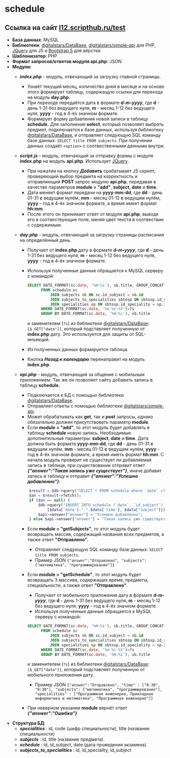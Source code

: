 # schedule
## Ссылка на сайт [l12.scripthub.ru/test](https://l12.scripthub.ru/test/index.php)
* **База данных**: MySQL
* **Библиотеки**: [digitalstars/DataBase](https://github.com/digitalstars/DataBase), [digitalstars/simple-api](https://github.com/digitalstars/simple-api) для PHP, [JQuery](https://jquery.com) для JS и [Bootstrap 5](https://bootstrap5.ru) для вёрстки
* **Шаблонизатор**: PHP
* **Формат запросов/ответов модуля api.php**: JSON
* **Модули:**
  * ***index.php*** - модуль, отвечающий за загрузку главной страницы.
    * Узнаёт текущий месяц, количество дней в месяце и на основе этого формирует таблицу, содержащую ссылки для перехода на модуль **day.php**.
    * При переходе передаётся дата в формате ***d-m-yyyy***, где **d** - день 1-31 без ведущего нуля, **m** - месяц 1-12 без ведущего нуля, **yyyy** - год в 4-ёх значном формате.
    * Формирует форму добавления новой записи в таблицу **schedule.** Для заполнения **select**, который позволяет выбрать предмет, подключается к базе данных, используя библиотеку [digitalstars/DataBase](https://github.com/digitalstars/DataBase), и отправляет следующую SQL команду базе данных: `SELECT title FROM subjects`. При получении данных создаёт `<option>` с соотвественными данными внутри.
  
  
  * ***script.js*** - модуль, отвечающий за отправку формы с модуля **index.php** на модуль **api.php**. Использует [JQuery](https://jquery.com).
    * При нажатии на кнопку ***Добавить*** срабатывает JS скрипт, проверяющий выбор предмета на корректность и отправляющий **POST** запрос модулю **api.php**, передавая в качестве параметров **module = "add"**, **subject**, **date** и **time**.
    * Дата меняет формат передачи на **yyyy-mm-dd**, где **dd** - день 01-31 **с** ведущим нулём, **mm** - месяц 01-12 **с** ведущим нулём, **yyyy** - год в 4-ёх значном формате, а время имеет формат **hh:mm**.
    * После этого он принимает ответ от модуля **api.php**, выводя его в соотвествующие поле, меняя цвет текста в соотвествии с содержимым.
    
    
  * ***day.php*** - модуль, отвечающий за загрузку страницы расписания на определённый день.
    * Получает от **index.php** дату в формате ***d-m-yyyy***, где **d** - день 1-31 без ведущего нуля, **m** - месяц 1-12 без ведущего нуля, **yyyy** - год в 4-ёх значном формате.
    * Используя полученные данные обращается к MySQL серверу с командой:
      ```sql
      SELECT DATE_FORMAT(sc.date, '%H:%i'), sb.title, GROUP_CONCAT(sp.title) 
            FROM schedule sc 
                JOIN subjects sb ON sc.id_subject = sb.id
                JOIN subjects_to_specialities sbtosp ON sbtosp.id_subject = sb.id
                JOIN specialities sp ON sbtosp.id_speciality = sp.id
            WHERE DATE_FORMAT(sc.date, '%e-%c-%Y')=?s
            GROUP BY DATE_FORMAT(sc.date, '%H:%i'), sb.title
      ``` 
      и заменителем (`?s`) из библиотеки [digitalstars/DataBase](https://github.com/digitalstars/DataBase): `[$_GET["date"]]`, который подставляет полученную от **index.php** дату. Это используется для защиты от SQL-инъекций. 
    
    * Из полученных данных формируется таблица.
    * Кнопка ***Назад к календарю*** перенаправит на модуль **index.php**.
    
    
  * ***api.php*** - модуль, отвечающий за общение с мобильным приложением. Так же он позволяет сайту добавить запись в таблицу **schedule.**
    * Подключается к БД с помощью библиотеки [digitalstars/DataBase](https://github.com/digitalstars/DataBase).
    * Отправляет ответы с помощью библиотеки [digitalstars/simple-api](https://github.com/digitalstars/simple-api).
    * Может обрабатывать как **get**, так и **post** запросы, однако обязательно должен присутствовать параметр **module**.
    * Если **module = "add"**, то этот модуль будет добавлять в таблицу **schedule** новую запись. Необходимые дополнительные параметры: **subject**, **date** и **time**. Дата должна быть формата **yyyy-mm-dd**, где **dd** - день 01-31 **с** ведущим нулём, **mm** - месяц 01-12 **с** ведущим нулём, **yyyy** - год в 4-ёх значном формате, а время иметь формат **hh:mm**.
    С начала модуль проверит не существует ли добавляемая запись в таблице, при существовании отправит ответ ***{"answer":"Такая запись уже существует"}***, иначе добавит запись в таблицу и отправит ***{"answer":"Успешно добавленно"}***:
    ```php
        $result = $db->query("SELECT * FROM schedule where `date` =?s and `id_subject` = (SELECT subjects.id FROM subjects WHERE subjects.title = ?s)", [$data['date']." ".$data['time'], $data["subject"]]);
        $an = $result->fetch();
        if ($an == null) {
            $db->query("INSERT INTO schedule (`date`, `id_subject`) VALUES (?s, (SELECT subjects.id FROM subjects WHERE subjects.title = ?s))",
                [$data['date']." ".$data['time'], $data["subject"]]);
            $api->answer["answer"] = "Успешно добавленно";
        } else $api->answer["answer"] = "Такая запись уже существует";
    ```
    
    * Если **module = "getSubjects"**, то этот модуль будет возвращать массив, содержащий названия всех предметов, а также ответ **"Отправлено"**. 
      * Отправляет следующую SQL команду базе данных: `SELECT title FROM subjects`. 
      * Пример JSON `{"answer":"Отправлено", "subjects": ["математика", "программирование"]}`
    * Если **module = "getSchedule"**, то этот модуль будет возвращать 3 массива, содержащих время, предметы, специальности, а также ответ **"Отправлено"**.
      * Получает от мобильного приложения дату в формате ***d-m-yyyy***, где **d** - день 1-31 без ведущего нуля, **m** - месяц 1-12 без ведущего нуля, **yyyy** - год в 4-ёх значном формате.
      * Используя полученные данные обращается к MySQL серверу с командой:
      ```sql
      SELECT DATE_FORMAT(sc.date, '%H:%i'), sb.title, GROUP_CONCAT(sp.title) 
            FROM schedule sc 
                JOIN subjects sb ON sc.id_subject = sb.id
                JOIN subjects_to_specialities sbtosp ON sbtosp.id_subject = sb.id
                JOIN specialities sp ON sbtosp.id_speciality = sp.id
            WHERE DATE_FORMAT(sc.date, '%e-%c-%Y')=?s
            GROUP BY DATE_FORMAT(sc.date, '%H:%i'), sb.title
      ``` 
        и заменителем (`?s`) из библиотеки [digitalstars/DataBase](https://github.com/digitalstars/DataBase): `[$_GET["date"]]`, который подставляет полученную от мобильного приложения дату.
       * Пример JSON `{"answer":"Отправлено", "time" : ["8:30", "9:30"], "subjects": ["математика", "программирование"], "specialities" : ["Программная инженерия, Прикладная информатика и математика", "Программная инженерия"]}`
       
    
    * При неверном указании **module** вернёт ответ ***{"answer":"Ошибка"}***
* **Структура БД**:
  * ***specialities*** : id, code (шифр специальности), title (название специальности)
  * ***subjects*** : id, title (название предмета)
  * ***schedule*** : id, id_subject, date (дата проведения экзамена)
  * ***subjects_to_specialities*** : id, id_speciality, id_subject
